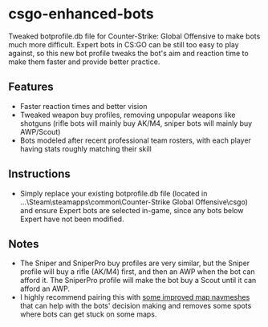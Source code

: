 # csgo-enhanced-bots
Tweaked botprofile.db file for Counter-Strike: Global Offensive to make bots much more difficult.
Expert bots in CS:GO can be still too easy to play against, so this new bot profile tweaks the bot's aim and reaction time to make them faster and provide better practice.

## Features
 - Faster reaction times and better vision
 - Tweaked weapon buy profiles, removing unpopular weapons like shotguns (rifle bots will mainly buy AK/M4, sniper bots will mainly buy AWP/Scout)
 - Bots modeled after recent professional team rosters, with each player having stats roughly matching their skill
 
 ## Instructions
 - Simply replace your existing botprofile.db file (located in ...\Steam\steamapps\common\Counter-Strike Global Offensive\csgo) and ensure Expert bots are selected in-game, since any bots below Expert have not been modified.
 
 ## Notes
 - The Sniper and SniperPro buy profiles are very similar, but the Sniper profile will buy a rifle (AK/M4) first, and then an AWP when the bot can afford it. The SniperPro profile will make the bot buy a Scout until it can afford an AWP.
 - I highly recommend pairing this with [some improved map navmeshes](https://github.com/manicogaming/NavMeshes) that can help with the bots' decision making and removes some spots where bots can get stuck on some maps.
